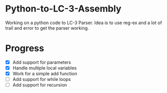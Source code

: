 # Python-to-LC-3-Assembly

Working on a python code to LC-3 Parser. Idea is to use reg-ex and a lot of trail and error to get the parser working.

# Progress
* [x] Add support for parameters
* [x] Handle multiple local variables
* [x] Work for a simple add function
* [ ] Add support for while loops
* [ ] Add support for recursion
